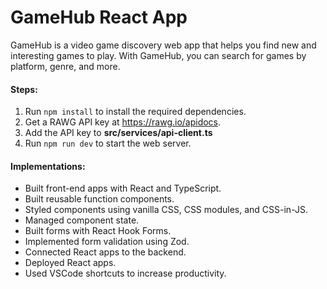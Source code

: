 # GameHub React App

GameHub is a video game discovery web app that helps you find new and interesting games to play. With GameHub, you can search for games by platform, genre, and more.

#### Steps:

1. Run `npm install` to install the required dependencies.
2. Get a RAWG API key at https://rawg.io/apidocs.
3. Add the API key to **src/services/api-client.ts**
4. Run `npm run dev` to start the web server.

#### Implementations:

- Built front-end apps with React and TypeScript.
- Built reusable function components.
- Styled components using vanilla CSS, CSS modules, and CSS-in-JS.
- Managed component state.
- Built forms with React Hook Forms.
- Implemented form validation using Zod.
- Connected React apps to the backend.
- Deployed React apps.
- Used VSCode shortcuts to increase productivity.
